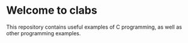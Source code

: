 # Welcome to clabs

This repository contains useful examples of C programming, as well as other programming examples.
